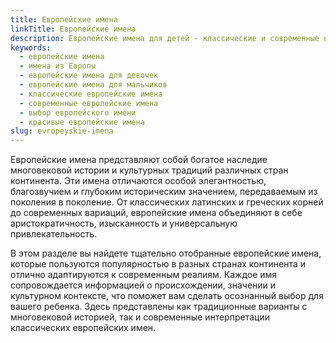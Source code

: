 ```yaml
---
title: Европейские имена
linkTitle: Европейские имена
description: Европейские имена для детей - классические и современные варианты из разных стран Европы. Подберите красивое европейское имя с богатой историей и культурным наследием.
keywords:
  - европейские имена
  - имена из Европы
  - европейские имена для девочек
  - европейские имена для мальчиков
  - классические европейские имена
  - современные европейские имена
  - выбор европейского имени
  - красивые европейские имена
slug: evropeyskie-imena
---
```


Европейские имена представляют собой богатое наследие многовековой истории и культурных традиций различных стран континента. Эти имена отличаются особой элегантностью, благозвучием и глубоким историческим значением, передаваемым из поколения в поколение. От классических латинских и греческих корней до современных вариаций, европейские имена объединяют в себе аристократичность, изысканность и универсальную привлекательность.

В этом разделе вы найдете тщательно отобранные европейские имена, которые пользуются популярностью в разных странах континента и отлично адаптируются к современным реалиям. Каждое имя сопровождается информацией о происхождении, значении и культурном контексте, что поможет вам сделать осознанный выбор для вашего ребенка. Здесь представлены как традиционные варианты с многовековой историей, так и современные интерпретации классических европейских имен.
